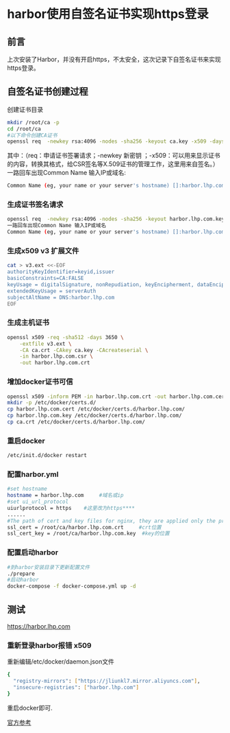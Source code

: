 # harbor使用自签名证书实现https登录

## 前言

上次安装了Harbor，并没有开启https，不太安全，这次记录下自签名证书来实现https登录。

## 自签名证书创建过程

创建证书目录

```bash
mkdir /root/ca -p
cd /root/ca
#以下命令创建CA证书
openssl req  -newkey rsa:4096 -nodes -sha256 -keyout ca.key -x509 -days 365 -out ca.crt
```

其中：（req：申请证书签署请求；-newkey 新密钥 ；-x509：可以用来显示证书的内容，转换其格式，给CSR签名等X.509证书的管理工作，这里用来自签名。）
一路回车出现Common Name 输入IP或域名:

```bash
Common Name (eg, your name or your server's hostname) []:harbor.lhp.com
```

### 生成证书签名请求

```bash
openssl req  -newkey rsa:4096 -nodes -sha256 -keyout harbor.lhp.com.key
一路回车出现Common Name 输入IP或域名
Common Name (eg, your name or your server's hostname) []:harbor.lhp.com
```

### 生成x509 v3 扩展文件

```bash
cat > v3.ext <<-EOF
authorityKeyIdentifier=keyid,issuer
basicConstraints=CA:FALSE
keyUsage = digitalSignature, nonRepudiation, keyEncipherment, dataEncipherment
extendedKeyUsage = serverAuth
subjectAltName = DNS:harbor.lhp.com
EOF
```

### 生成主机证书

```bash
openssl x509 -req -sha512 -days 3650 \
    -extfile v3.ext \
    -CA ca.crt -CAkey ca.key -CAcreateserial \
    -in harbor.lhp.com.csr \
    -out harbor.lhp.com.crt
```

### 增加docker证书可信

```bash
openssl x509 -inform PEM -in harbor.lhp.com.crt -out harbor.lhp.com.cert
mkdir -p /etc/docker/certs.d/
cp harbor.lhp.com.cert /etc/docker/certs.d/harbor.lhp.com/
cp harbor.lhp.com.key /etc/docker/certs.d/harbor.lhp.com/
cp ca.crt /etc/docker/certs.d/harbor.lhp.com/
```

### 重启docker

```bash
/etc/init.d/docker restart 
```

### 配置harbor.yml

```bash
#set hostname
hostname = harbor.lhp.com     #域名或ip
#set ui_url_protocol
uiurlprotocol = https    #这里改为https****
......
#The path of cert and key files for nginx, they are applied only the protocol is set to https
ssl_cert = /root/ca/harbor.lhp.com.crt     #crt位置
ssl_cert_key = /root/ca/harbor.lhp.com.key  #key的位置
```

### 配置启动harbor

```bash
#到harbor安装目录下更新配置文件
./prepare 
#启动harbor
docker-compose -f docker-compose.yml up -d
```

## 测试

https://harbor.lhp.com

### 重新登录harbor报错 x509

重新编辑/etc/docker/daemon.json文件

```bash
{
  "registry-mirrors": ["https://jliunkl7.mirror.aliyuncs.com"],
  "insecure-registries": ["harbor.lhp.com"]
}
```

重启docker即可.

[官方参考](https://goharbor.io/docs/2.1.0/install-config/configure-https/)




